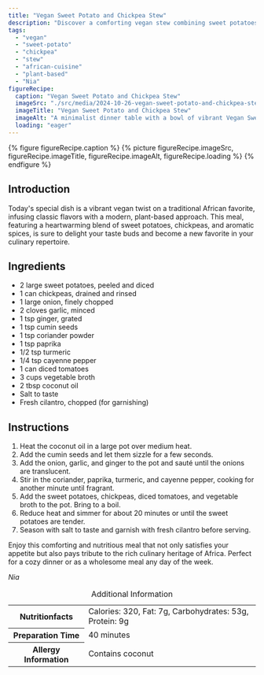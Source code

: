```yaml
---
title: "Vegan Sweet Potato and Chickpea Stew"
description: "Discover a comforting vegan stew combining sweet potatoes and chickpeas with a rich blend of spices, perfect for a wholesome meal."
tags:
  - "vegan"
  - "sweet-potato"
  - "chickpea"
  - "stew"
  - "african-cuisine"
  - "plant-based"
  - "Nia"
figureRecipe: 
  caption: "Vegan Sweet Potato and Chickpea Stew"
  imageSrc: "./src/media/2024-10-26-vegan-sweet-potato-and-chickpea-stew-2606.png"
  imageTitle: "Vegan Sweet Potato and Chickpea Stew"
  imageAlt: "A minimalist dinner table with a bowl of vibrant Vegan Sweet Potato and Chickpea Stew, cilantro, and a rustic spoon, under warm natural light."
  loading: "eager"
---
```


{% figure figureRecipe.caption %}
{% picture figureRecipe.imageSrc, figureRecipe.imageTitle, figureRecipe.imageAlt, figureRecipe.loading %}
{% endfigure %}

## Introduction

Today's special dish is a vibrant vegan twist on a traditional African favorite, infusing classic flavors with a modern, plant-based approach. This meal, featuring a heartwarming blend of sweet potatoes, chickpeas, and aromatic spices, is sure to delight your taste buds and become a new favorite in your culinary repertoire.

## Ingredients

- 2 large sweet potatoes, peeled and diced
- 1 can chickpeas, drained and rinsed
- 1 large onion, finely chopped
- 2 cloves garlic, minced
- 1 tsp ginger, grated
- 1 tsp cumin seeds
- 1 tsp coriander powder
- 1 tsp paprika
- 1/2 tsp turmeric
- 1/4 tsp cayenne pepper
- 1 can diced tomatoes
- 3 cups vegetable broth
- 2 tbsp coconut oil
- Salt to taste
- Fresh cilantro, chopped (for garnishing)

## Instructions

1. Heat the coconut oil in a large pot over medium heat.
2. Add the cumin seeds and let them sizzle for a few seconds.
3. Add the onion, garlic, and ginger to the pot and sauté until the onions are translucent.
4. Stir in the coriander, paprika, turmeric, and cayenne pepper, cooking for another minute until fragrant.
5. Add the sweet potatoes, chickpeas, diced tomatoes, and vegetable broth to the pot. Bring to a boil.
6. Reduce heat and simmer for about 20 minutes or until the sweet potatoes are tender.
7. Season with salt to taste and garnish with fresh cilantro before serving.

Enjoy this comforting and nutritious meal that not only satisfies your appetite but also pays tribute to the rich culinary heritage of Africa. Perfect for a cozy dinner or as a wholesome meal any day of the week.

*Nia*

<table><caption class='sr-only'>Additional Information</caption><tr><th>Nutritionfacts</th><td>Calories: 320, Fat: 7g, Carbohydrates: 53g, Protein: 9g&nbsp;</td></tr><tr><th>Preparation Time</th><td>40 minutes&nbsp;</td></tr><tr><th>Allergy Information</th><td>Contains coconut&nbsp;</td></tr></table>

